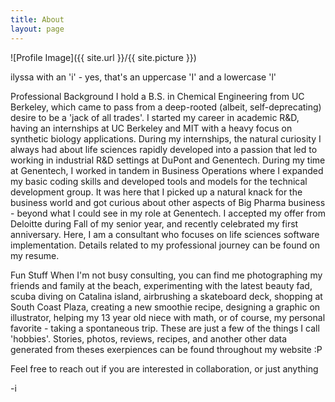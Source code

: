 ```yaml
---
title: About
layout: page
---
```

![Profile Image]({{ site.url }}/{{ site.picture }})

ilyssa with an 'i' - yes, that's an uppercase 'I' and a lowercase 'l'

Professional Background
I hold a B.S. in Chemical Engineering from UC Berkeley, which came to pass from a deep-rooted (albeit, self-deprecating) desire to be a 'jack of all trades'. I started my career in academic R&D, having an internships at UC Berkeley and MIT with a heavy focus on synthetic biology applications. During my internships, the natural curiosity I always had about life sciences rapidly developed into a passion that led to working in industrial R&D settings at DuPont and Genentech. During my time at Genentech, I worked in tandem in Business Operations where I expanded my basic coding skills and developed tools and models for the technical development group. It was here that I picked up a natural knack for the business world and got curious about other aspects of Big Pharma business - beyond what I could see in my role at Genentech. I accepted my offer from Deloitte during Fall of my senior year, and recently celebrated my first anniversary. Here, I am a consultant who focuses on life sciences software implementation. Details related to my professional journey can be found on my resume. 

Fun Stuff
When I'm not busy consulting, you can find me photographing my friends and family at the beach, experimenting with the latest beauty fad, scuba diving on Catalina island, airbrushing a skateboard deck, shopping at South Coast Plaza, creating a new smoothie recipe, designing a graphic on illustrator, helping my 13 year old niece with math, or of course, my personal favorite - taking a spontaneous trip. These are just a few of the things I call 'hobbies'. Stories, photos, reviews, recipes, and another other data generated from theses exerpiences can be found throughout my website :P 

Feel free to reach out if you are interested in collaboration, or just anything

-i

